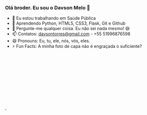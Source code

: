 ### Olá broder. Eu sou o Davson Melo 👋

- 🔭 Eu estou trabalhando em Saúde Pública
- 🌱 Aprendendo Python, HTML5, CSS3, Flask, Git e Github
- 💬 Pergunte-me qualquer coisa. Eu não sei nada mesmo! 😄
- 📫 Contatos: davsontorres@gmail.com - +55 51996876598
- 😄 Pronouns: Eu, tu, ele, nós, vós, eles.
- ⚡ Fun Facts: A minha foto de capa não é engraçada o suficiente?

<div>
  <a href="https://github.com/DavsonMelo">
  <img height="180cm" scr="https://github-readme-stats.vercel.app/api?username=davsonmelo&show_icons=true&theme=dracula&include_allcomits=true&count_private=true"/>
  <img height="180cm" scr="https://github-readme-stats.vercel.app/api/top-langs/username=davsonmelo&layout=compact&langs_count=16&theme=dracula"/>

